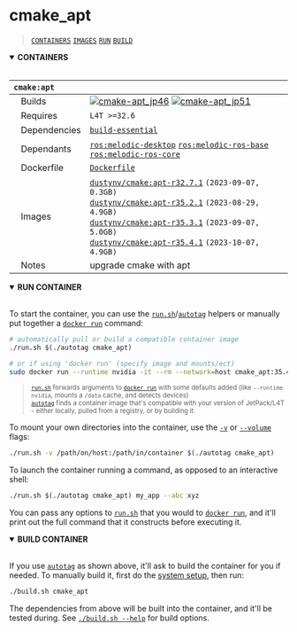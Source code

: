 # cmake_apt

> [`CONTAINERS`](#user-content-containers) [`IMAGES`](#user-content-images) [`RUN`](#user-content-run) [`BUILD`](#user-content-build)

<details open>
<summary><b><a id="containers">CONTAINERS</a></b></summary>
<br>

| **`cmake:apt`** | |
| :-- | :-- |
| &nbsp;&nbsp;&nbsp;Builds | [![`cmake-apt_jp46`](https://img.shields.io/github/actions/workflow/status/dusty-nv/jetson-containers/cmake-apt_jp46.yml?label=cmake-apt:jp46)](https://github.com/dusty-nv/jetson-containers/actions/workflows/cmake-apt_jp46.yml) [![`cmake-apt_jp51`](https://img.shields.io/github/actions/workflow/status/dusty-nv/jetson-containers/cmake-apt_jp51.yml?label=cmake-apt:jp51)](https://github.com/dusty-nv/jetson-containers/actions/workflows/cmake-apt_jp51.yml) |
| &nbsp;&nbsp;&nbsp;Requires | `L4T >=32.6` |
| &nbsp;&nbsp;&nbsp;Dependencies | [`build-essential`](/packages/build-essential) |
| &nbsp;&nbsp;&nbsp;Dependants | [`ros:melodic-desktop`](/packages/ros) [`ros:melodic-ros-base`](/packages/ros) [`ros:melodic-ros-core`](/packages/ros) |
| &nbsp;&nbsp;&nbsp;Dockerfile | [`Dockerfile`](Dockerfile) |
| &nbsp;&nbsp;&nbsp;Images | [`dustynv/cmake:apt-r32.7.1`](https://hub.docker.com/r/dustynv/cmake/tags) `(2023-09-07, 0.3GB)`<br>[`dustynv/cmake:apt-r35.2.1`](https://hub.docker.com/r/dustynv/cmake/tags) `(2023-08-29, 4.9GB)`<br>[`dustynv/cmake:apt-r35.3.1`](https://hub.docker.com/r/dustynv/cmake/tags) `(2023-09-07, 5.0GB)`<br>[`dustynv/cmake:apt-r35.4.1`](https://hub.docker.com/r/dustynv/cmake/tags) `(2023-10-07, 4.9GB)` |
| &nbsp;&nbsp;&nbsp;Notes | upgrade cmake with apt |

</details>

<details open>
<summary><b><a id="run">RUN CONTAINER</a></b></summary>
<br>

To start the container, you can use the [`run.sh`](/docs/run.md)/[`autotag`](/docs/run.md#autotag) helpers or manually put together a [`docker run`](https://docs.docker.com/engine/reference/commandline/run/) command:
```bash
# automatically pull or build a compatible container image
./run.sh $(./autotag cmake_apt)

# or if using 'docker run' (specify image and mounts/ect)
sudo docker run --runtime nvidia -it --rm --network=host cmake_apt:35.4.1

```
> <sup>[`run.sh`](/docs/run.md) forwards arguments to [`docker run`](https://docs.docker.com/engine/reference/commandline/run/) with some defaults added (like `--runtime nvidia`, mounts a `/data` cache, and detects devices)</sup><br>
> <sup>[`autotag`](/docs/run.md#autotag) finds a container image that's compatible with your version of JetPack/L4T - either locally, pulled from a registry, or by building it.</sup>

To mount your own directories into the container, use the [`-v`](https://docs.docker.com/engine/reference/commandline/run/#volume) or [`--volume`](https://docs.docker.com/engine/reference/commandline/run/#volume) flags:
```bash
./run.sh -v /path/on/host:/path/in/container $(./autotag cmake_apt)
```
To launch the container running a command, as opposed to an interactive shell:
```bash
./run.sh $(./autotag cmake_apt) my_app --abc xyz
```
You can pass any options to [`run.sh`](/docs/run.md) that you would to [`docker run`](https://docs.docker.com/engine/reference/commandline/run/), and it'll print out the full command that it constructs before executing it.
</details>
<details open>
<summary><b><a id="build">BUILD CONTAINER</b></summary>
<br>

If you use [`autotag`](/docs/run.md#autotag) as shown above, it'll ask to build the container for you if needed.  To manually build it, first do the [system setup](/docs/setup.md), then run:
```bash
./build.sh cmake_apt
```
The dependencies from above will be built into the container, and it'll be tested during.  See [`./build.sh --help`](/jetson_containers/build.py) for build options.
</details>
